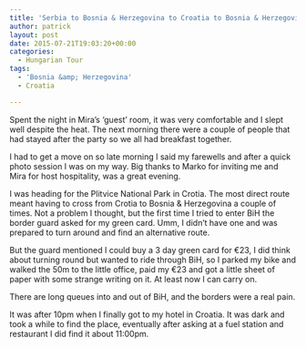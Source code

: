 ```yaml
---
title: 'Serbia to Bosnia & Herzegovina to Croatia to Bosnia & Herzegovina to Crotia'
author: patrick
layout: post
date: 2015-07-21T19:03:20+00:00
categories:
  - Hungarian Tour
tags:
  - 'Bosnia &amp; Herzegovina'
  - Croatia

---
```

Spent the night in Mira’s ‘guest’ room, it was very comfortable and I slept well despite the heat. The next morning there were a couple of people that had stayed after the party so we all had breakfast together.

I had to get a move on so late morning I said my farewells and after a quick photo session I was on my way. Big thanks to Marko for inviting me and Mira for host hospitality, was a great evening.

I was heading for the Plitvice National Park in Crotia. The most direct route meant having to cross from Crotia to Bosnia & Herzegovina a couple of times. Not a problem I thought, but the first time I tried to enter BiH the border guard asked for my green card. Umm, I didn’t have one and was prepared to turn around and find an alternative route.

But the guard mentioned I could buy a 3 day green card for €23, I did think about turning round but wanted to ride through BiH, so I parked my bike and walked the 50m to the little office, paid my €23 and got a little sheet of paper with some strange writing on it. At least now I can carry on.

There are long queues into and out of BiH, and the borders were a real pain.

It was after 10pm when I finally got to my hotel in Croatia. It was dark and took a while to find the place, eventually after asking at a fuel station and restaurant I did find it about 11:00pm.